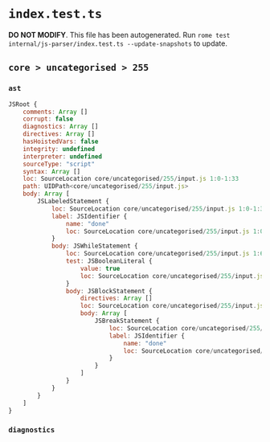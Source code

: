 # `index.test.ts`

**DO NOT MODIFY**. This file has been autogenerated. Run `rome test internal/js-parser/index.test.ts --update-snapshots` to update.

## `core > uncategorised > 255`

### `ast`

```javascript
JSRoot {
	comments: Array []
	corrupt: false
	diagnostics: Array []
	directives: Array []
	hasHoistedVars: false
	integrity: undefined
	interpreter: undefined
	sourceType: "script"
	syntax: Array []
	loc: SourceLocation core/uncategorised/255/input.js 1:0-1:33
	path: UIDPath<core/uncategorised/255/input.js>
	body: Array [
		JSLabeledStatement {
			loc: SourceLocation core/uncategorised/255/input.js 1:0-1:33
			label: JSIdentifier {
				name: "done"
				loc: SourceLocation core/uncategorised/255/input.js 1:0-1:4 (done)
			}
			body: JSWhileStatement {
				loc: SourceLocation core/uncategorised/255/input.js 1:6-1:33
				test: JSBooleanLiteral {
					value: true
					loc: SourceLocation core/uncategorised/255/input.js 1:13-1:17
				}
				body: JSBlockStatement {
					directives: Array []
					loc: SourceLocation core/uncategorised/255/input.js 1:19-1:33
					body: Array [
						JSBreakStatement {
							loc: SourceLocation core/uncategorised/255/input.js 1:21-1:31
							label: JSIdentifier {
								name: "done"
								loc: SourceLocation core/uncategorised/255/input.js 1:27-1:31 (done)
							}
						}
					]
				}
			}
		}
	]
}
```

### `diagnostics`

```

```
